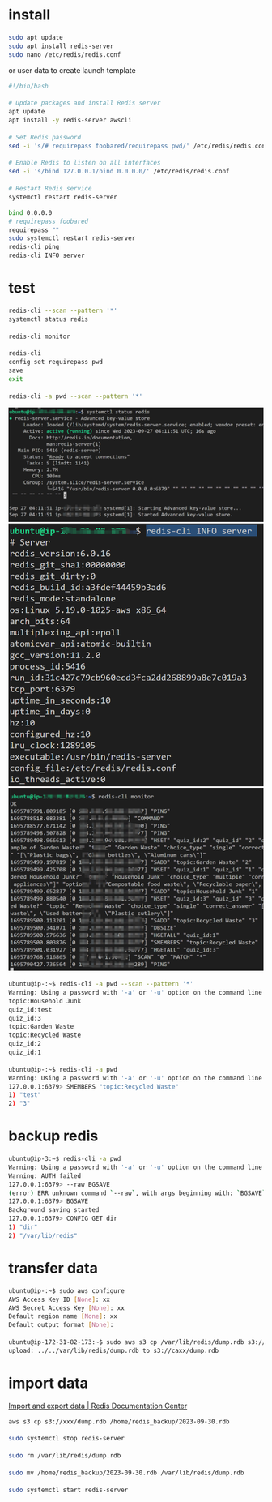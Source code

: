 # install
```bash
sudo apt update
sudo apt install redis-server
sudo nano /etc/redis/redis.conf
```

or  user data to create launch template  
```bash 
#!/bin/bash

# Update packages and install Redis server
apt update
apt install -y redis-server awscli

# Set Redis password
sed -i 's/# requirepass foobared/requirepass pwd/' /etc/redis/redis.conf

# Enable Redis to listen on all interfaces
sed -i 's/bind 127.0.0.1/bind 0.0.0.0/' /etc/redis/redis.conf

# Restart Redis service
systemctl restart redis-server

```

```bash
bind 0.0.0.0
# requirepass foobared
requirepass ""
sudo systemctl restart redis-server
redis-cli ping
redis-cli INFO server
```

# test
```bash
redis-cli --scan --pattern '*'
systemctl status redis

redis-cli monitor

redis-cli
config set requirepass pwd
save
exit

redis-cli -a pwd --scan --pattern '*'

```
![](../img/redis_initial-20230927.png)
![](../img/redis_initial-20230927-1.png)
![](../img/redis_initial-20230927-2.png)

```bash
ubuntu@ip-:~$ redis-cli -a pwd --scan --pattern '*'
Warning: Using a password with '-a' or '-u' option on the command line interface may not be safe.
topic:Household Junk
quiz_id:test
quiz_id:3
topic:Garden Waste
topic:Recycled Waste
quiz_id:2
quiz_id:1

ubuntu@ip-:~$ redis-cli -a pwd
Warning: Using a password with '-a' or '-u' option on the command line interface may not be safe.
127.0.0.1:6379> SMEMBERS "topic:Recycled Waste"
1) "test"
2) "3"

```


# backup redis
```bash
ubuntu@ip-3:~$ redis-cli -a pwd
Warning: Using a password with '-a' or '-u' option on the command line interface may not be safe.
Warning: AUTH failed
127.0.0.1:6379> --raw BGSAVE
(error) ERR unknown command `--raw`, with args beginning with: `BGSAVE`, 
127.0.0.1:6379> BGSAVE
Background saving started
127.0.0.1:6379> CONFIG GET dir
1) "dir"
2) "/var/lib/redis"
```

# transfer data
```bash
ubuntu@ip-:~$ sudo aws configure
AWS Access Key ID [None]: xx
AWS Secret Access Key [None]: xx
Default region name [None]: xx
Default output format [None]: 

ubuntu@ip-172-31-82-173:~$ sudo aws s3 cp /var/lib/redis/dump.rdb s3://xx/dump.rdb
upload: ../../var/lib/redis/dump.rdb to s3://caxx/dump.rdb
```

# import data
[Import and export data | Redis Documentation Center](https://docs.redis.com/latest/rs/databases/import-export/)  

```bash
aws s3 cp s3://xxx/dump.rdb /home/redis_backup/2023-09-30.rdb

sudo systemctl stop redis-server

sudo rm /var/lib/redis/dump.rdb

sudo mv /home/redis_backup/2023-09-30.rdb /var/lib/redis/dump.rdb

sudo systemctl start redis-server

```